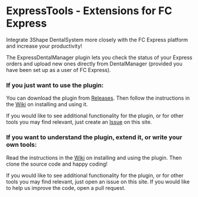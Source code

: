 # ExpressTools - Extensions for FC Express

Integrate 3Shape DentalSystem more closely with the FC Express platform and increase your productivity!

The ExpressDentalManager plugin lets you check the status of your Express orders and upload new ones directly from DentalManager (provided you have been set up as a user of FC Express).

### If you just want to use the plugin:

You can download the plugin from [Releases](https://github.com/the-toothfairy/ExpressTools/releases). Then follow the instructions in the [Wiki](https://github.com/the-toothfairy/ExpressTools/wiki/) on installing and using it. 

If you would like to see additional functionality for the plugin, or for other tools you may find relevant, just create an [Issue](https://github.com/the-toothfairy/ExpressTools/issues) on this site.

### If you want to understand the plugin, extend it, or write your own tools:

Read the instructions in the [Wiki](https://github.com/the-toothfairy/ExpressTools/wiki/) on installing and using the plugin. Then clone the source code and happy coding!

If you would like to see additional functionality for the plugin, or for other tools you may find relevant, just open an issue on this site. If you would like to help us improve the code, open a pull request.
